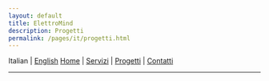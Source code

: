 ```yaml
---
layout: default
title: ElettroMind
description: Progetti
permalink: /pages/it/progetti.html
---
```


Italian | [English](/pages/en/services.html)
[Home](/index.html) | [Servizi](/pages/it/servizi.html) | [Progetti](/pages/it/progetti.html) | [Contatti](/pages/it/contatti.html)

***
